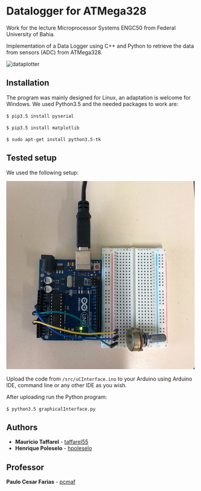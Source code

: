 # Datalogger for ATMega328

Work for the lecture Microprocessor Systems ENGC50 from Federal University of Bahia.

Implementation of a Data Logger using C++ and Python to retrieve the data from sensors (ADC) from ATMega328.

![dataplotter](assets/dataplotter.gif)

## Installation

The program was mainly designed for Linux, an adaptation is welcome for Windows. We used Python3.5 and the needed packages to work are:

`$ pip3.5 install pyserial`

`$ pip3.5 install matplotlib`

`$ sudo apt-get install python3.5-tk`

## Tested setup

We used the following setup:

![setup](assets/setup.jpg)

Upload the code from `/src/uCInterface.ino` to your Arduino using Arduino IDE, command line or any other IDE as you wish.

After uploading run the Python program:

`$ python3.5 graphicalInterface.py `

## Authors

- **Mauricio Taffarel** - [taffarel55](https://github.com/taffarel55)
- **Henrique Poleselo** - [hpoleselo](https://github.com/hpoleselo)

## Professor

**Paulo Cesar Farias** - [pcmaf](https://github.com/pcmaf)
